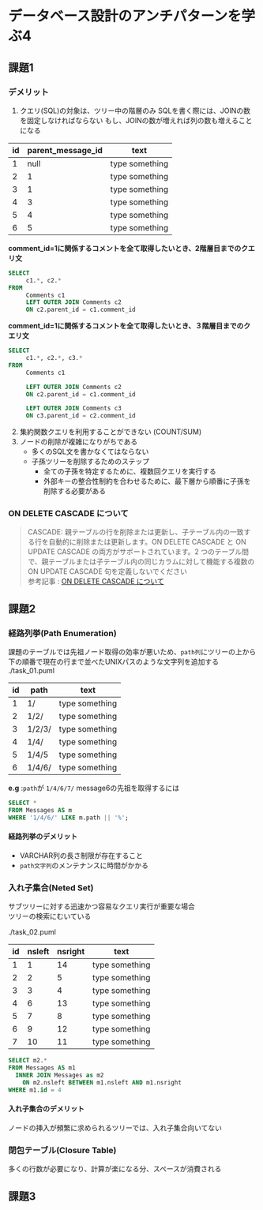 # データベース設計のアンチパターンを学ぶ4
## 課題1
### デメリット
1. クエリ(SQL)の対象は、ツリー中の階層のみ
SQLを書く際には、JOINの数を固定しなければならない
もし、JOINの数が増えれば列の数も増えることになる

| id | parent_message_id | text           |
|------------|-----------|----------------|
| 1          | null      | type something |
| 2          | 1         | type something |
| 3          | 1         | type something |
| 4          | 3         | type something |
| 5          | 4         | type something |
| 6          | 5         | type something |

**comment_id=1に関係するコメントを全て取得したいとき、2階層目までのクエリ文**
```sql
SELECT
     c1.*, c2.*
FROM
     Comments c1
     LEFT OUTER JOIN Comments c2
     ON c2.parent_id = c1.comment_id    
```


**comment_id=1に関係するコメントを全て取得したいとき、３階層目までのクエリ文**
```sql
SELECT
     c1.*, c2.*, c3.*
FROM
     Comments c1

     LEFT OUTER JOIN Comments c2
     ON c2.parent_id = c1.comment_id    

     LEFT OUTER JOIN Comments c3
     ON c3.parent_id = c2.comment_id  
```

2. 集約関数クエリを利用することができない (COUNT/SUM)
3. ノードの削除が複雑になりがちである 
   - 多くのSQL文を書かなくてはならない
   - 子孫ツリーを削除するためのステップ
     - 全ての子孫を特定するために、複数回クエリを実行する
     - 外部キーの整合性制約を合わせるために、最下層から順番に子孫を削除する必要がある

### ON DELETE CASCADE について
> CASCADE: 親テーブルの行を削除または更新し、子テーブル内の一致する行を自動的に削除または更新します。ON DELETE CASCADE と ON UPDATE CASCADE の両方がサポートされています。2 つのテーブル間で、親テーブルまたは子テーブル内の同じカラムに対して機能する複数の ON UPDATE CASCADE 句を定義しないでください  
参考記事 : [ON DELETE CASCADE について](https://dev.mysql.com/doc/refman/5.6/ja/create-table-foreign-keys.html)
 
## 課題2
### 経路列挙(Path Enumeration)
課題のテーブルでは先祖ノード取得の効率が悪いため、`path列`にツリーの上から下の順番で現在の行まで並べたUNIXパスのような文字列を追加する  
./task_01.puml

| id | path   | text           |
|------------|--------|----------------|
| 1          | 1/     | type something |
| 2          | 1/2/   | type something |
| 3          | 1/2/3/ | type something |
| 4          | 1/4/   | type something |
| 5          | 1/4/5  | type something |
| 6          | 1/4/6/ | type something |

**e.g** :`path`が `1/4/6/7/` message6の先祖を取得するには
```sql
SELECT *
FROM Messages AS m
WHERE '1/4/6/' LIKE m.path || '%';
```
#### 経路列挙のデメリット
- VARCHAR列の長さ制限が存在すること
- `path文字列`のメンテナンスに時間がかかる

### 入れ子集合(Neted Set)
サブツリーに対する迅速かつ容易なクエリ実行が重要な場合  
ツリーの検索にむいている

./task_02.puml

| id  | nsleft | nsright | text           |
|-----|--------|---------|----------------|
| 1   | 1      | 14      |type something |
| 2   | 2      | 5       |type something |
| 3   | 3      | 4       |type something |
| 4   | 6      | 13      |type something |
| 5   | 7      | 8       |type something |
| 6   | 9      | 12      |type something |
| 7   | 10     | 11      |type something |

```sql
SELECT m2.*
FROM Messages AS m1
  INNER JOIN Messages as m2
    ON m2.nsleft BETWEEN m1.nsleft AND m1.nsright
WHERE m1.id = 4
```

#### 入れ子集合のデメリット
ノードの挿入が頻繁に求められるツリーでは、入れ子集合向いてない

### 閉包テーブル(Closure Table)
多くの行数が必要になり、計算が楽になる分、スペースが消費される

## 課題3
